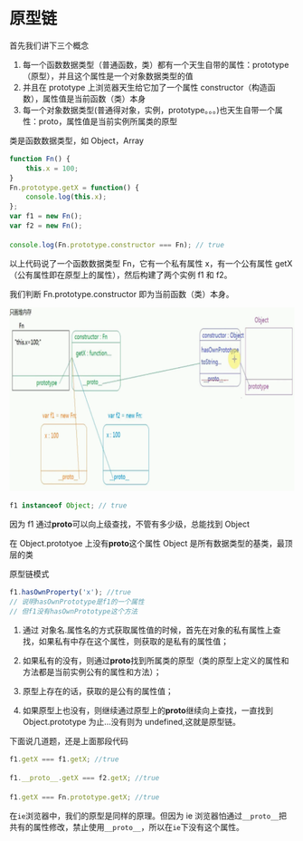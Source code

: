 # 原型链

首先我们讲下三个概念

1. 每一个函数数据类型（普通函数，类）都有一个天生自带的属性：prototype（原型），并且这个属性是一个对象数据类型的值
2. 并且在 prototype 上浏览器天生给它加了一个属性 constructor（构造函数），属性值是当前函数（类）本身
3. 每一个对象数据类型(普通得对象，实例，prototype。。。)也天生自带一个属性：proto，属性值是当前实例所属类的原型

类是函数数据类型，如 Object，Array

```js
function Fn() {
	this.x = 100;
}
Fn.prototype.getX = function() {
	console.log(this.x);
};
var f1 = new Fn();
var f2 = new Fn();

console.log(Fn.prototype.constructor === Fn); // true
```

以上代码说了一个函数数据类型 Fn，它有一个私有属性 x，有一个公有属性 getX（公有属性即在原型上的属性），然后构建了两个实例 f1 和 f2。

我们判断 Fn.prototype.constructor 即为当前函数（类）本身。

![运行结果](../img/5.png)

```js
f1 instanceof Object; // true
```

因为 f1 通过**proto**可以向上级查找，不管有多少级，总能找到 Object

在 Object.prototyoe 上没有**proto**这个属性 Object 是所有数据类型的基类，最顶层的类

原型链模式

```js
f1.hasOwnProperty('x'); //true
// 说明hasOwnPrototype是f1的一个属性
// 但f1没有hasOwnPrototype这个方法
```

1. 通过 对象名.属性名的方式获取属性值的时候，首先在对象的私有属性上查找，如果私有中存在这个属性，则获取的是私有的属性值；

2. 如果私有的没有，则通过**proto**找到所属类的原型（类的原型上定义的属性和方法都是当前实例公有的属性和方法）；

3. 原型上存在的话，获取的是公有的属性值；

4. 如果原型上也没有，则继续通过原型上的**proto**继续向上查找，一直找到 Object.prototype 为止...没有则为 undefined,这就是原型链。

下面说几道题，还是上面那段代码

```js
f1.getX === f1.getX; //true

f1.__proto__.getX === f2.getX; //true

f1.getX === Fn.prototype.getX; //true
```

在`ie`浏览器中，我们的原型是同样的原理。但因为 ie 浏览器怕通过`__proto__`把共有的属性修改，禁止使用`__proto__`，所以在`ie`下没有这个属性。

